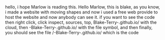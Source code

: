 hello, i hope Marlow is reading this. Hello Marlow, this is blake, as you know, i made a website with moving shapes and now i used a free web provide to host the website and now anybody can see it. if you want to see the code then right click, click inspect, sources, top, Blake-Terry-.github.io/ with the cloud, then -Blake-Terry-.github.io/ with the file symbol, and then finally, you should see the file /-Blake-Terry-.github.io/ which is the code
